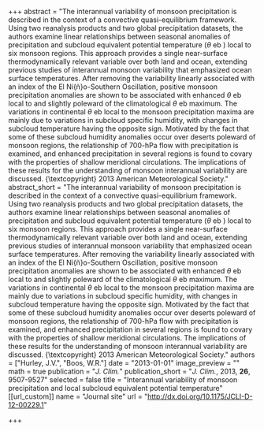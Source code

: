 +++
abstract = "The interannual variability of monsoon precipitation is described in the context of a convective quasi-equilibrium framework. Using two reanalysis products and two global precipitation datasets, the authors examine linear relationships between seasonal anomalies of precipitation and subcloud equivalent potential temperature ($\theta$ eb ) local to six monsoon regions. This approach provides a single near-surface thermodynamically relevant variable over both land and ocean, extending previous studies of interannual monsoon variability that emphasized ocean surface temperatures. After removing the variability linearly associated with an index of the El Ni{ñ}o-Southern Oscillation, positive monsoon precipitation anomalies are shown to be associated with enhanced $\theta$ eb local to and slightly poleward of the climatological $\theta$ eb maximum. The variations in continental $\theta$ eb local to the monsoon precipitation maxima are mainly due to variations in subcloud specific humidity, with changes in subcloud temperature having the opposite sign. Motivated by the fact that some of these subcloud humidity anomalies occur over deserts poleward of monsoon regions, the relationship of 700-hPa flow with precipitation is examined, and enhanced precipitation in several regions is found to covary with the properties of shallow meridional circulations. The implications of these results for the understanding of monsoon interannual variability are discussed. {\textcopyright} 2013 American Meteorological Society."
abstract_short = "The interannual variability of monsoon precipitation is described in the context of a convective quasi-equilibrium framework. Using two reanalysis products and two global precipitation datasets, the authors examine linear relationships between seasonal anomalies of precipitation and subcloud equivalent potential temperature ($\theta$ eb ) local to six monsoon regions. This approach provides a single near-surface thermodynamically relevant variable over both land and ocean, extending previous studies of interannual monsoon variability that emphasized ocean surface temperatures. After removing the variability linearly associated with an index of the El Ni{ñ}o-Southern Oscillation, positive monsoon precipitation anomalies are shown to be associated with enhanced $\theta$ eb local to and slightly poleward of the climatological $\theta$ eb maximum. The variations in continental $\theta$ eb local to the monsoon precipitation maxima are mainly due to variations in subcloud specific humidity, with changes in subcloud temperature having the opposite sign. Motivated by the fact that some of these subcloud humidity anomalies occur over deserts poleward of monsoon regions, the relationship of 700-hPa flow with precipitation is examined, and enhanced precipitation in several regions is found to covary with the properties of shallow meridional circulations. The implications of these results for the understanding of monsoon interannual variability are discussed. {\textcopyright} 2013 American Meteorological Society."
authors = ["Hurley, J.V.", "Boos, W.R."]
date = "2013-01-01"
image_preview = ""
math = true
publication = "*J. Clim.*"
publication_short = "*J. Clim.*, 2013, **26**, 9507-9527"
selected = false
title = "Interannual variability of monsoon precipitation and local subcloud equivalent potential temperature"
[[url_custom]]
   name = "Journal site"
   url = "http://dx.doi.org/10.1175/JCLI-D-12-00229.1"


+++